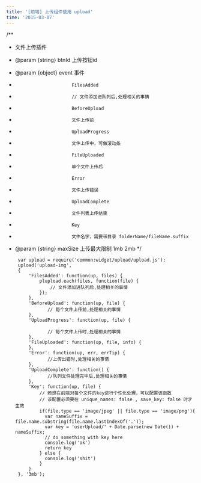 ```yaml
---
title: '[前端] 上传组件使用 upload'
time: '2015-03-07'
---
```



/**
 * 文件上传插件
 * @param  {string} btnId   上传按钮id
 * @param  {object} event   事件
 *                          FilesAdded
 *                          // 文件添加进队列后,处理相关的事情
 *                          BeforeUpload
 *                          文件上传前
 *                          UploadProgress
 *                          文件上传中，可做滚动条
 *                          FileUploaded
 *                          单个文件上传后
 *                          Error
 *                          文件上传错误
 *                          UploadComplete
 *                          文件列表上传结束
 *                          Key
 *                          文件名字，需要带目录 folderName/fileName.suffix
 * @param  {string} maxSize 上传最大限制 1mb 2mb
 */
         
        var upload = require('common:widget/upload/upload.js');
        upload('upload-img',
        {
            'FilesAdded': function(up, files) {
                plupload.each(files, function(file) {
                    // 文件添加进队列后,处理相关的事情
                });
            },
            'BeforeUpload': function(up, file) {
                   // 每个文件上传前,处理相关的事情
            },
            'UploadProgress': function(up, file) {
        
                   // 每个文件上传时,处理相关的事情
            },
            'FileUploaded': function(up, file, info) {
            },
            'Error': function(up, err, errTip) {
                   //上传出错时,处理相关的事情
            },
            'UploadComplete': function() {
                   //队列文件处理完毕后,处理相关的事情
            },
            'Key': function(up, file) {
                // 若想在前端对每个文件的key进行个性化处理，可以配置该函数
                // 该配置必须要在 unique_names: false , save_key: false 时才生效
                if(file.type == 'image/jpeg' || file.type == 'image/png'){
                  var nameSuffix = file.name.substring(file.name.lastIndexOf('.'));
                  var key = 'userUpload/' + Date.parse(new Date()) + nameSuffix;
                  // do something with key here
                  console.log('ok')
                  return key
                } else {
                  console.log('shit')
                }
            }
        }, '3mb');
